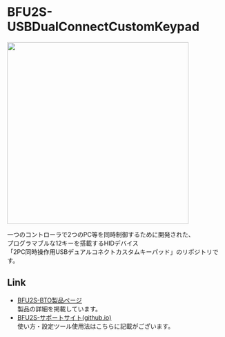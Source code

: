 # BFU2S-USBDualConnectCustomKeypad
<img src="https://bit-trade-one.co.jp/wp/wp-content/uploads/2022/05/DSC09550.jpg" width="420px">  

一つのコントローラで2つのPC等を同時制御するために開発された、  
プログラマブルな12キーを搭載するHIDデバイス  
「2PC同時操作用USBデュアルコネクトカスタムキーパッド」のリポジトリです。


## Link
-  [BFU2S-BTO製品ページ](https://bit-trade-one.co.jp/bfu2s)   
製品の詳細を掲載しています。
-  [BFU2S-サポートサイト(github.io)](https://bit-trade-one.github.io/BFU2S-USBDualConnectCustomKeypad/)  
使い方・設定ツール使用法はこちらに記載がございます。
